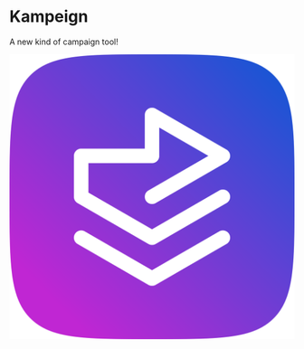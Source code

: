 # Kampeign

A new kind of campaign tool!

<p align="center">
<!--     <img src="https://github.com/kampeign.png" alt="Alt Text"> -->
    <img src="./icon.png" alt="Alt Text">
</p>
